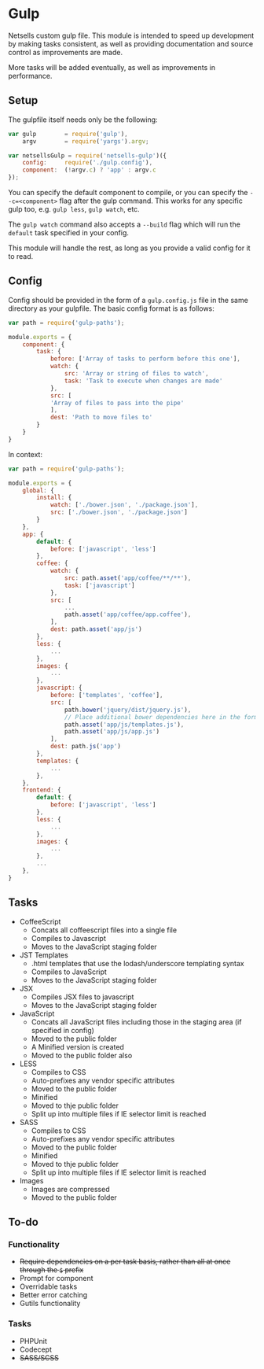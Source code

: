 # Gulp
Netsells custom gulp file. This module is intended to speed up development by making tasks consistent, as well as providing documentation and source control as improvements are made. 

More tasks will be added eventually, as well as improvements in performance.

## Setup

The gulpfile itself needs only be the following:

```javascript
var gulp        = require('gulp'),
    argv        = require('yargs').argv;

var netsellsGulp = require('netsells-gulp')({
    config:     require('./gulp.config'),
    component:  (!argv.c) ? 'app' : argv.c
});
```

You can specify the default component to compile, or you can specify the ``--c=<component>`` flag after the gulp command. This works for any specific gulp too, e.g. ``gulp less``, ``gulp watch``, etc.

The ``gulp watch`` command also accepts a ``--build`` flag which will run the ``default`` task specified in your config.

This module will handle the rest, as long as you provide a valid config for it to read.

## Config

Config should be provided in the form of a ``gulp.config.js`` file in the same directory as your gulpfile. The basic config format is as follows:

```javascript
var path = require('gulp-paths');

module.exports = {
    component: {
        task: {
            before: ['Array of tasks to perform before this one'],
            watch: {
                src: 'Array or string of files to watch',
                task: 'Task to execute when changes are made'
            },
            src: [
            'Array of files to pass into the pipe'
            ],
            dest: 'Path to move files to'
        }
    }
}
```

In context:

```javascript
var path = require('gulp-paths');

module.exports = {
    global: {
        install: {
            watch: ['./bower.json', './package.json'],
            src: ['./bower.json', './package.json']
        }
    },
    app: {
        default: {
            before: ['javascript', 'less']
        },
        coffee: {
            watch: {
                src: path.asset('app/coffee/**/**'),
                task: ['javascript']
            },
            src: [
                ...
                path.asset('app/coffee/app.coffee'),
            ],
            dest: path.asset('app/js')
        },
        less: {
            ...
        },
        images: {
            ...
        },
        javascript: {
            before: ['templates', 'coffee'],
            src: [
                path.bower('jquery/dist/jquery.js'),
                // Place additional bower dependencies here in the format used above
                path.asset('app/js/templates.js'),
                path.asset('app/js/app.js')
            ],
            dest: path.js('app')
        },
        templates: {
            ...
        },
    },
    frontend: {
        default: {
            before: ['javascript', 'less']
        },
        less: {
            ...
        },
        images: {
            ...
        },
        ...
    },
}
```



## Tasks
* CoffeeScript
	* Concats all coffeescript files into a single file
	* Compiles to Javascript
	* Moves to the JavaScript staging folder  
* JST Templates
	* .html templates that use the lodash/underscore templating syntax
	* Compiles to JavaScript
	* Moves to the JavaScript staging folder
* JSX
	* Compiles JSX files to javascript
	* Moves to the JavaScript staging folder
* JavaScript
	* Concats all JavaScript files including those in the staging area (if specified in config)
	* Moved to the public folder
	* A Minified version is created
	* Moved to the public folder also
* LESS
	* Compiles to CSS
	* Auto-prefixes any vendor specific attributes
	* Moved to the public folder
	* Minified
	* Moved to thje public folder
	* Split up into multiple files if IE selector limit is reached
* SASS
	* Compiles to CSS
	* Auto-prefixes any vendor specific attributes
	* Moved to the public folder
	* Minified
	* Moved to thje public folder
	* Split up into multiple files if IE selector limit is reached
* Images
	* Images are compressed
	* Moved to the public folder

## To-do
### Functionality
* ~~Require dependencies on a per task basis, rather than all at once through the ``$`` prefix~~
* Prompt for component
* Overridable tasks
* Better error catching
* Gutils functionality

### Tasks
* PHPUnit
* Codecept
* ~~SASS/SCSS~~
